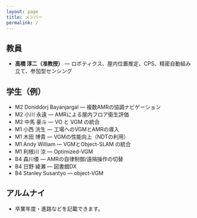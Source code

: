```yaml
---
layout: page
title: メンバー
permalink: /
---
```


## 教員
- **高橋 淳二（准教授）** — ロボティクス、屋内位置推定、CPS、精密自動組み立て、参加型センシング

## 学生（例）
- M2 Doniddorj Bayanjargal — 複数AMRの協調ナビゲーション
- M2 小川 永遠 — AMRによる屋内フロア衛生評価
- M2 中馬 豪斗 — VO と VGM の統合
- M1 小西 洸生 — 工場へのVGMとAMRの導入
- M1 木田 博貴 — VGMの性能向上（NDTの利用）
- M1 Andy William — VGMとObject-SLAM の統合
- M1 利根川 涼 — Optimized-VGM
- B4 森川倭 — AMRの自律制御/遠隔操作の切替
- B4 日野 綾瀬 — 図書館DX
- B4 Stanley Susantyo — object-VGM

## アルムナイ
- 卒業年度・進路などを記載できます。
